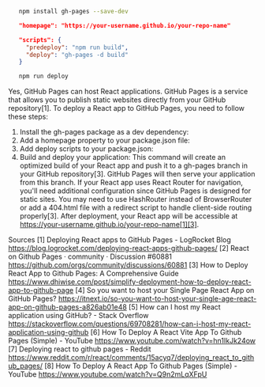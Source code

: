 ```bash
   npm install gh-pages --save-dev
   ```
```json
   "homepage": "https://your-username.github.io/your-repo-name"
   ```
```json
   "scripts": {
     "predeploy": "npm run build",
     "deploy": "gh-pages -d build"
   }
   ```
```bash
   npm run deploy
   ```
Yes, GitHub Pages can host React applications. GitHub Pages is a service that allows you to publish static websites directly from your GitHub repository[1]. To deploy a React app to GitHub Pages, you need to follow these steps:
1. Install the gh-pages package as a dev dependency:
2. Add a homepage property to your package.json file:
3. Add deploy scripts to your package.json:
4. Build and deploy your application:
This command will create an optimized build of your React app and push it to a gh-pages branch in your GitHub repository[3]. GitHub Pages will then serve your application from this branch.
If your React app uses React Router for navigation, you'll need additional configuration since GitHub Pages is designed for static sites. You may need to use HashRouter instead of BrowserRouter or add a 404.html file with a redirect script to handle client-side routing properly[3].
After deployment, your React app will be accessible at https://your-username.github.io/your-repo-name[1][3].

Sources
[1] Deploying React apps to GitHub Pages - LogRocket Blog https://blog.logrocket.com/deploying-react-apps-github-pages/
[2] React on Github Pages · community · Discussion #60881 https://github.com/orgs/community/discussions/60881
[3] How to Deploy React App to Github Pages: A Comprehensive Guide https://www.dhiwise.com/post/simplify-deployment-how-to-deploy-react-app-to-github-page
[4] So you want to host your Single Page React App on GitHub Pages? https://itnext.io/so-you-want-to-host-your-single-age-react-app-on-github-pages-a826ab01e48
[5] How can I host my React application using GitHub? - Stack Overflow https://stackoverflow.com/questions/69708281/how-can-i-host-my-react-application-using-github
[6] How To Deploy A React Vite App To Github Pages (Simple) - YouTube https://www.youtube.com/watch?v=hn1IkJk24ow
[7] Deploying react to github pages - Reddit https://www.reddit.com/r/react/comments/15acyq7/deploying_react_to_github_pages/
[8] How To Deploy A React App To Github Pages (Simple) - YouTube https://www.youtube.com/watch?v=Q9n2mLqXFpU
